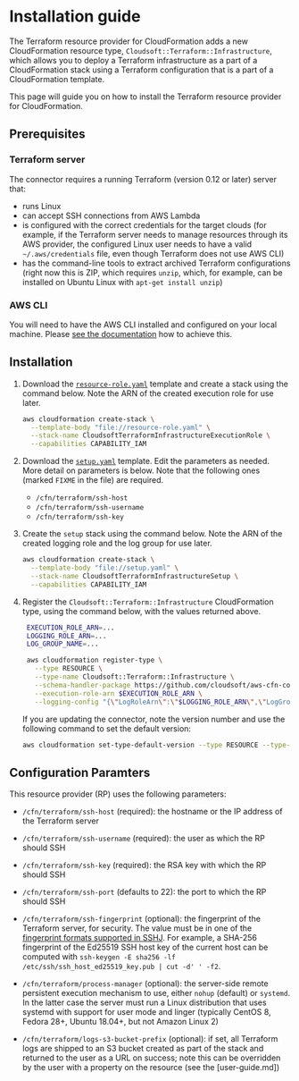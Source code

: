 # Installation guide

The Terraform resource provider for CloudFormation adds a new CloudFormation resource type, `Cloudsoft::Terraform::Infrastructure`, which allows you to deploy a Terraform infrastructure as a part of a CloudFormation stack using a Terraform configuration that is a part of a CloudFormation template.

This page will guide you on how to install the Terraform resource provider for CloudFormation.

## Prerequisites

### Terraform server

The connector requires a running Terraform (version 0.12 or later) server that:
- runs Linux
- can accept SSH connections from AWS Lambda
- is configured with the correct credentials for the target clouds
  (for example, if the Terraform server needs to manage resources through its AWS provider,
  the configured Linux user needs to have a valid `~/.aws/credentials` file, even though
  Terraform does not use AWS CLI)
- has the command-line tools to extract archived Terraform configurations (right now this
  is ZIP, which requires `unzip`, which, for example, can be installed on Ubuntu Linux
  with `apt-get install unzip`)

### AWS CLI

You will need to have the AWS CLI installed and configured on your local machine. Please [see the documentation](https://docs.aws.amazon.com/cli/latest/userguide/cli-chap-install.html) how to achieve this.

## Installation

1. Download the [`resource-role.yaml`](https://raw.githubusercontent.com/cloudsoft/aws-cfn-connector-for-terraform/master/resource-role.yaml) template and create a stack using the command below. 
   Note the ARN of the created execution role for use later.
   ```sh
   aws cloudformation create-stack \
     --template-body "file://resource-role.yaml" \
     --stack-name CloudsoftTerraformInfrastructureExecutionRole \
     --capabilities CAPABILITY_IAM
   ```

1. Download the [`setup.yaml`](https://raw.githubusercontent.com/cloudsoft/aws-cfn-connector-for-terraform/master/setup.yaml) template.
   Edit the parameters as needed. More detail on parameters is below. Note that the following ones (marked `FIXME` in the file) are required.
   
   - `/cfn/terraform/ssh-host`
   - `/cfn/terraform/ssh-username`
   - `/cfn/terraform/ssh-key`
   
1. Create the `setup` stack using the command below. Note the ARN of the created logging role and the log group for use later.
   ```sh
   aws cloudformation create-stack \
     --template-body "file://setup.yaml" \
     --stack-name CloudsoftTerraformInfrastructureSetup \
     --capabilities CAPABILITY_IAM
   ```

1. Register the `Cloudsoft::Terraform::Infrastructure` CloudFormation type, using the command below, with the values returned above.
   ```sh
    EXECUTION_ROLE_ARN=...
    LOGGING_ROLE_ARN=...
    LOG_GROUP_NAME=...

    aws cloudformation register-type \
      --type RESOURCE \
      --type-name Cloudsoft::Terraform::Infrastructure \
      --schema-handler-package https://github.com/cloudsoft/aws-cfn-connector-for-terraform/releases/download/latest/cloudsoft-terraform-infrastructure.zip \
      --execution-role-arn $EXECUTION_ROLE_ARN \
      --logging-config "{\"LogRoleArn\":\"$LOGGING_ROLE_ARN\",\"LogGroupName\": \"$LOG_GROUP_NAME\"}"
   ```
   
   If you are updating the connector, note the version number and use the following command to set the default version:
   ```sh
   aws cloudformation set-type-default-version --type RESOURCE --type-name Cloudsoft::Terraform::Infrastructure --version-id 0000000N
   ```

## Configuration Paramters

This resource provider (RP) uses the following parameters:

   - `/cfn/terraform/ssh-host` (required): the hostname or the IP address of the Terraform server
   
   - `/cfn/terraform/ssh-username` (required): the user as which the RP should SSH
   
   - `/cfn/terraform/ssh-key` (required): the RSA key with which the RP should SSH
    
   - `/cfn/terraform/ssh-port` (defaults to 22): the port to which the RP should SSH
   
   - `/cfn/terraform/ssh-fingerprint` (optional): the fingerprint of the Terraform server, for security.
     The value must be in one of the
     [fingerprint formats supported in SSHJ](https://github.com/hierynomus/sshj/blob/master/src/main/java/net/schmizz/sshj/transport/verification/FingerprintVerifier.java#L33).
     For example, a SHA-256 fingerprint of the Ed25519 SSH host key of the current host
     can be computed with `ssh-keygen -E sha256 -lf /etc/ssh/ssh_host_ed25519_key.pub | cut -d' ' -f2`.
    
   - `/cfn/terraform/process-manager` (optional): the server-side remote persistent execution mechanism to use,
     either `nohup` (default) or `systemd`. In the latter case the server
     must run a Linux distribution that uses systemd with support for user mode and linger
     (typically CentOS 8, Fedora 28+, Ubuntu 18.04+, but not Amazon Linux 2)
        
   - `/cfn/terraform/logs-s3-bucket-prefix` (optional): if set, all Terraform logs are shipped to an S3
     bucket created as part of the stack and returned to the user as a URL on success;
     note this can be overridden by the user with a property on the resource (see the [user-guide.md])
   
